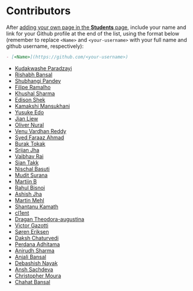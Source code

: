 ﻿
# Contributors

After [adding your own page in the **Students** page](https://github.com/rishabh-bansal/Make-a-Pull-Request/issues/1), include your name and link for your Github profile at the end of the list, using the format below (remember to replace `<Name>` and `<your-username>` with your full name and github username, respectively):

```markdown
- [<Name>](https://github.com/<your-username>)
```

- [Kudakwashe Paradzayi](https://github.com/kudapara)
- [Rishabh Bansal](https://github.com/rishabh-bansal)
- [Shubhangi Pandey](https://github.com/meshubhangi)
- [Filipe Ramalho](https://github.com/FilipeRamalho)
- [Khushal Sharma](https://github.com/Logan1x)
- [Edison Shek](https://github.com/most111)
- [Kamakshi Mansukhani](https://github.com/kamakshimansukhani)
- [Yusuke Edo](https://github.com/Kogumac)
- [Jian Liew](https://github.com/JianLoong)
- [Oliver Nural](https://github.com/OllyNural)
- [Venu Vardhan Reddy](https://github.com/vchrombie)
- [Syed Faraaz Ahmad](https://github.com/faraazahmad/)
- [Burak Tokak](https://github.com/btk/)
- [Srijan Jha](https://github.com/SrijanJha28)
- [Vaibhav Rai](https://github.com/RaiVaibhav)
- [Sian Takk](https://github.com/zellowcactus)
- [Nischal Basuti](https://github.com/nischalbasuti)
- [Mudit Surana](https://github.com/surana-mudit)
- [Martijn B](https://github.com/x1mdev)
- [Rahul Bisnoi](https://github.com/nanspro)
- [Ashish Jha](https://github.com/thedreamsaver)
- [Martin Mehl](https://github.com/mehlleniumfalke)
- [Shantanu Kamath](https://github.com/shantanukamath)
- [cl1ent](https://github.com/cl1ent)
- [Dragan Theodora-augustina](https://github.com/theodoradragan)
- [Victor Gazotti](https://github.com/arkanius)
- [Søren Eriksen](https://github.com/soer7022)
- [Daksh Chaturvedi](https://github.com/daksh249)
- [Perdana Adhitama](https://github.com/kovloq)
- [Anirudh Sharma](https://github.com/Anirudh5)
- [Anjali Bansal](https://github.com/bansalanjali2512)
- [Debashish Nayak](https://github.com/theindianotaku)
- [Ansh Sachdeva](https://github.com/chaostools)
- [Christopher Moura](https://github.com/christophermoura)
- [Chahat Bansal](https://github.com/chahatbansal)
